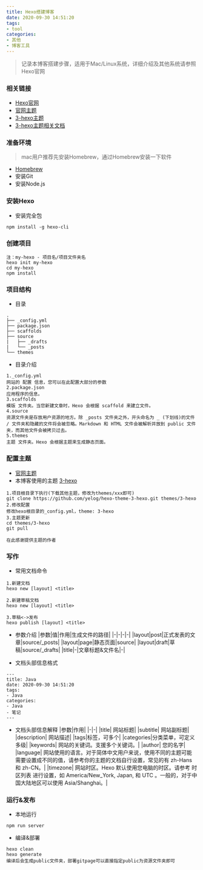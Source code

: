 ```yaml
---
title: Hexo搭建博客
date: 2020-09-30 14:51:20
tags: 
- tool
categories: 
- 其他
- 博客工具
---
```


> 记录本博客搭建步骤，适用于Mac/Linux系统，详细介绍及其他系统请参照Hexo官网


### 相关链接
- [Hexo官网](https://hexo.io/zh-cn/)
- [官网主题](https://hexo.io/themes/)
- [3-hexo主题](https://github.com/yelog/hexo-theme-3-hexo)
- [3-hexo主题相关文档](https://yelog.org/2017/03/13/3-hexo-logs/)

### 准备环境
> mac用户推荐先安装Homebrew，通过Homebrew安装一下软件
- [Homebrew](https://brew.sh/)
- 安装Git
- 安装Node.js

### 安装Hexo
- 安装完全包
```text
npm install -g hexo-cli
```

### 创建项目
```shell
注：my-hexo - 项目名/项目文件夹名
hexo init my-hexo
cd my-hexo
npm install
```

### 项目结构
- 目录
```text
.
├── _config.yml
├── package.json
├── scaffolds
├── source
|   ├── _drafts
|   └── _posts
└── themes
```
- 目录介绍
```text
1._config.yml
网站的 配置 信息，您可以在此配置大部分的参数
2.package.json
应用程序的信息。
3.scaffolds
模版 文件夹。当您新建文章时，Hexo 会根据 scaffold 来建立文件。
4.source
资源文件夹是存放用户资源的地方。除 _posts 文件夹之外，开头命名为 _ (下划线)的文件 / 文件夹和隐藏的文件将会被忽略。Markdown 和 HTML 文件会被解析并放到 public 文件夹，而其他文件会被拷贝过去。
5.themes
主题 文件夹。Hexo 会根据主题来生成静态页面。
```
### 配置主题
- [官网主题](https://hexo.io/themes/)
- 本博客使用的主题 [3-hexo](https://github.com/yelog/hexo-theme-3-hexo)
```text
1.项目根目录下执行(下载其他主题，修改为themes/xxx即可)
git clone https://github.com/yelog/hexo-theme-3-hexo.git themes/3-hexo
2.修改配置
修改hexo根目录的_config.yml，theme: 3-hexo
3.主题更新
cd themes/3-hexo
git pull

在此感谢提供主题的作者
```

### 写作
- 常用文档命令
```text
1.新建文档
hexo new [layout] <title>

2.新建草稿文档
hexo new [layout] <title>

3.草稿<->发布
hexo publish [layout] <title>
```
- 参数介绍
|参数|值|作用|生成文件的路径|
|-|-|-|-|
|layout|post|正式发表的文章|source/_posts|
|layout|page|静态页面|source|
|layout|draft|草稿|source/_drafts|
|title|-|文章标题&文件名|-|

- 文档头部信息格式
```text
---
title: Java
date: 2020-09-30 14:51:20
tags: 
- Java
categories: 
- Java
- 笔记
---
```

- 文档头部信息解释
|参数|作用|
|-|-|
|title|	网站标题|
|subtitle|	网站副标题|
|description|	网站描述|
|tags|标签，可多个|
|categories|分类菜单，可定义多级|
|keywords|	网站的关键词。支援多个关键词。|
|author|	您的名字|
|language|	网站使用的语言。对于简体中文用户来说，使用不同的主题可能需要设置成不同的值，请参考你的主题的文档自行设置，常见的有 zh-Hans和 zh-CN。|
|timezone|	网站时区。Hexo 默认使用您电脑的时区。请参考 时区列表 进行设置，如 America/New_York, Japan, 和 UTC 。一般的，对于中国大陆地区可以使用 Asia/Shanghai。|

### 运行&发布
- 本地运行
```text
npm run server
```
- 编译&部署
```text
hexo clean 
hexo generate
编译后会生成public文件夹，部署gitpage可以直接指定public为资源文件夹即可
```
